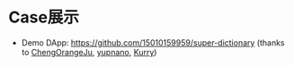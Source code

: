 # Case展示


  - Demo DApp: https://github.com/15010159959/super-dictionary (thanks to [ChengOrangeJu](https://github.com/ChengOrangeJu), [yupnano](https://github.com/yupnano), [Kurry](https://github.com/15010159959))

